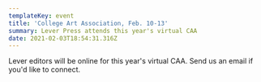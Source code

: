 ```yaml
---
templateKey: event
title: 'College Art Association, Feb. 10-13'
summary: Lever Press attends this year's virtual CAA
date: 2021-02-03T18:54:31.316Z
---
```

Lever editors will be online for this year's virtual CAA. Send us an email if you'd like to connect.